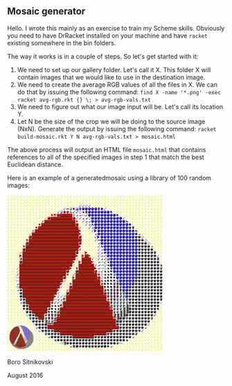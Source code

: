 Mosaic generator
----------------
Hello. I wrote this mainly as an exercise to train my Scheme skills. Obviously you need to have DrRacket installed on your machine and have `racket` existing somewhere in the bin folders.

The way it works is in a couple of steps. So let's get started with it:

1. We need to set up our gallery folder. Let's call it X. This folder X will contain images that we would like to use in the destination image.
2. We need to create the average RGB values of all the files in X. We can do that by issuing the following command:
`find X -name '*.png' -exec racket avg-rgb.rkt {} \; > avg-rgb-vals.txt`
3. We need to figure out what our image input will be. Let's call its location Y.
4. Let N be the size of the crop we will be doing to the source image (NxN). Generate the output by issuing the following command:
`racket build-mosaic.rkt Y N avg-rgb-vals.txt > mosaic.html`

The above process will output an HTML file `mosaic.html` that contains references to all of the specified images in step 1 that match the best Euclidean distance.

Here is an example of a generatedmosaic using a library of 100 random images:

![Example mosaic](example.jpg)

Boro Sitnikovski

August 2016
